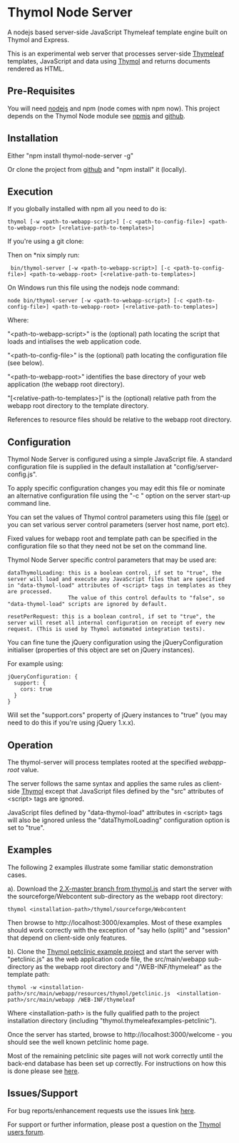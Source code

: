 Thymol Node Server
==================

A nodejs based server-side JavaScript Thymeleaf template engine built on Thymol and Express.

This is an experimental web server that processes server-side [Thymeleaf](http://www.thymeleaf.org) templates, JavaScript and data using [Thymol](http://www.thymoljs.org) and returns documents rendered as HTML.

Pre-Requisites
--------------

You will need [nodejs](http://nodejs.org/download/) and npm (node comes with npm now).
This project depends on the Thymol Node module see [npmjs](https://www.npmjs.com/package/thymol-node) and [github](https://github.com/thymol/thymol-node).

Installation
------------

 Either "npm install thymol-node-server -g"

 Or clone the project from [github](https://github.com/thymol/thymol-node-server) and "npm install" it (locally).

Execution
---------
 If you globally installed with npm all you need to do is:

    thymol [-w <path-to-webapp-script>] [-c <path-to-config-file>] <path-to-webapp-root> [<relative-path-to-templates>]

 If you're using a git clone:

   Then on *nix simply run:

     bin/thymol-server [-w <path-to-webapp-script>] [-c <path-to-config-file>] <path-to-webapp-root> [<relative-path-to-templates>]

 On Windows run this file using the nodejs node command:

    node bin/thymol-server [-w <path-to-webapp-script>] [-c <path-to-config-file>] <path-to-webapp-root> [<relative-path-to-templates>]

 Where:

   "&lt;path-to-webapp-script&gt;" is the (optional) path locating the script that loads and intialises the web application code.

   "&lt;path-to-config-file&gt;" is the (optional) path locating the configuration file (see below).

   "&lt;path-to-webapp-root&gt;" identifies the base directory of your web application (the webapp root directory).

   "[&lt;relative-path-to-templates&gt;]" is the (optional) relative path from the webapp root directory to the template directory.

 References to resource files should be relative to the webapp root directory.

Configuration
-------------

 Thymol Node Server is configured using a simple JavaScript file. A standard configuration file is supplied in the default installation at "config/server-config.js".
 
 To apply specific configuration changes you may edit this file or nominate an alternative configuration file using the "-c <path-to-config-file>" option on the server start-up command line.
  
 You can set the values of Thymol control parameters using this file [(see)](http://www.thymoljs.org/documents/configuration.html?docu) or you can set various server control parameters (server host name, port etc).

 Fixed values for webapp root and template path can be specified in the configuration file so that they need not be set on the command line.
  
 Thymol Node Server specific control parameters that may be used are:
  
    dataThymolLoading: this is a boolean control, if set to "true", the server will load and execute any JavaScript files that are specified in "data-thymol-load" attributes of <script> tags in templates as they are processed.
                       The value of this control defaults to "false", so "data-thymol-load" scripts are ignored by default.
     
    resetPerRequest: this is a boolean control, if set to "true", the server will reset all internal configuration on receipt of every new request. (This is used by Thymol automated integration tests). 

 You can fine tune the jQuery configuration using the jQueryConfiguration initialiser (properties of this object are set on jQuery instances).

For example using:

    jQueryConfiguration: {
      support: {
        cors: true
      }
    }

 Will set the "support.cors" property of jQuery instances to "true" (you may need to do this if you're using jQuery 1.x.x).
 
Operation
---------

  The thymol-server will process templates rooted at the specified <i>webapp-root</i> value.
  
  The server follows the same syntax and applies the same rules as client-side [Thymol](http://www.thymoljs.org/) except that JavaScript files defined by the "src" attributes of &lt;script&gt; tags are ignored.
  
  JavaScript files defined by "data-thymol-load" attributes in &lt;script&gt; tags will also be ignored unless the "dataThymolLoading" configuration option is set to "true".
  
Examples
--------

The following 2 examples illustrate some familiar static demonstration cases.  

a). Download the [2.X-master branch from thymol.js](https://github.com/thymol/thymol.js/archive/2.x-master.zip) and start the server with the sourceforge/Webcontent sub-directory as the webapp root directory:

    thymol <installation-path>/thymol/sourceforge/Webcontent
   
Then browse to http://localhost:3000/examples. Most of these examples should work correctly with the exception of "say hello (split)" and "session" that depend on client-side only features.

b). Clone the [Thymol petclinic example project](https://github.com/thymol/thymol.thymeleafexamples-petclinic) and start the server with "petclinic.js" as the web application code file, the src/main/webapp sub-directory as the webapp root directory and "/WEB-INF/thymeleaf" as the template path:

    thymol -w <installation-path>/src/main/webapp/resources/thymol/petclinic.js  <installation-path>/src/main/webapp /WEB-INF/thymeleaf
  
 Where &lt;installation-path&gt; is the fully qualified path to the project installation directory (including "thymol.thymeleafexamples-petclinic"). 
 
 Once the server has started, browse to http://localhost:3000/welcome - you should see the well known petclinic home page.
 
 Most of the remaining petclinic site pages will not work correctly until the back-end database has been set up correctly. For instructions on how this is done please see [here](https://github.com/thymol/thymol.thymeleafexamples-petclinic).  


Issues/Support
--------------

 For bug reports/enhancement requests use the issues link [here](https://github.com/thymol/thymol-node-server/issues).
 
 For support or further information, please post a question on the [Thymol users forum](http://forum.thymoljs.org/).
